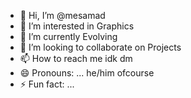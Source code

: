 - 👋 Hi, I’m @mesamad
- 👀 I’m interested in Graphics
- 🌱 I’m currently Evolving 
- 💞️ I’m looking to collaborate on Projects
- 📫 How to reach me idk dm
- 😄 Pronouns: ... he/him ofcourse
- ⚡ Fun fact: ... 
<!---
mesamad/mesamad is a ✨ special ✨ repository because its `README.md` (this file) appears on your GitHub profile.
You can click the Preview link to take a look at your changes.
--->
